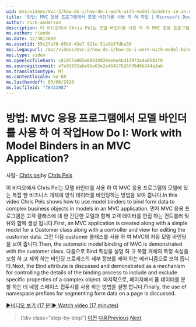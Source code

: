 ```yaml
---
uid: mvc/videos/mvc-2/how-do-i/how-do-i-work-with-model-binders-in-an-mvc-application
title: '방법: MVC 응용 프로그램에서 모델 바인더를 사용 하 여 작업 | Microsoft Docs'
author: rick-anderson
description: 이 비디오에서 Chris Pel는 모델 바인더를 사용 하 여 MVC 응용 프로그램의 모델에 있는 복잡 한 비즈니스 개체에 양식 데이터를 바인딩하는 방법을 보여 줍니다. 첫째, MVC에서
ms.author: riande
ms.date: 12/30/2009
ms.assetid: 55c2fa76-d5b9-43e7-921e-51a9b57dba30
msc.legacyurl: /mvc/videos/mvc-2/how-do-i/how-do-i-work-with-model-binders-in-an-mvc-application
msc.type: video
ms.openlocfilehash: c81057a065e00834928eebe4bd129f3a4a8581f6
ms.sourcegitcommit: e7e91932a6e91a63e2e46417626f39d6b244a3ab
ms.translationtype: MT
ms.contentlocale: ko-KR
ms.lasthandoff: 03/06/2020
ms.locfileid: "78431987"
---
```

# <a name="how-do-i-work-with-model-binders-in-an-mvc-application"></a><span data-ttu-id="b897e-105">방법: MVC 응용 프로그램에서 모델 바인더를 사용 하 여 작업</span><span class="sxs-lookup"><span data-stu-id="b897e-105">How Do I: Work with Model Binders in an MVC Application?</span></span>

<span data-ttu-id="b897e-106">사람- [Chris pel](https://twitter.com/chrispels)</span><span class="sxs-lookup"><span data-stu-id="b897e-106">by [Chris Pels](https://twitter.com/chrispels)</span></span>

<span data-ttu-id="b897e-107">이 비디오에서 Chris Pel는 모델 바인더를 사용 하 여 MVC 응용 프로그램의 모델에 있는 복잡 한 비즈니스 개체에 양식 데이터를 바인딩하는 방법을 보여 줍니다.</span><span class="sxs-lookup"><span data-stu-id="b897e-107">In this video Chris Pels shows how to use model binders to bind form data to complex business objects in models in an MVC application.</span></span> <span data-ttu-id="b897e-108">먼저 MVC 응용 프로그램은 고객 클래스에 대 한 간단한 모델과 함께 고객 데이터를 편집 하는 컨트롤러 및 뷰와 함께 생성 됩니다.</span><span class="sxs-lookup"><span data-stu-id="b897e-108">First, an MVC application is created along with a simple model for a Customer class along with a controller and view for editing the customer data.</span></span> <span data-ttu-id="b897e-109">그런 다음 customer 클래스를 사용 하 여 MVC의 자동 모델 바인딩을 보여 줍니다.</span><span class="sxs-lookup"><span data-stu-id="b897e-109">Then, the automatic model binding of MVC is demonstrated with the customer class.</span></span> <span data-ttu-id="b897e-110">다음으로 Bind 특성을 설명 하 고 복합 개체의 특정 속성을 포함 하 고 제외 하는 바인딩 프로세스의 세부 정보를 제어 하는 메커니즘으로 보여 줍니다.</span><span class="sxs-lookup"><span data-stu-id="b897e-110">Next, the Bind attribute is discussed and demonstrated as a mechanism for controlling the details of the binding process to include and exclude specific properties of a complex object.</span></span> <span data-ttu-id="b897e-111">마지막으로, 페이지에서 폼 데이터를 분할 하는 데 네임 스페이스 접두사를 사용 하는 방법을 설명 합니다.</span><span class="sxs-lookup"><span data-stu-id="b897e-111">Finally, the use of namespace prefixes for segmenting form data on a page is discussed.</span></span>

[<span data-ttu-id="b897e-112">&#9654;비디오 보기 (17 분)</span><span class="sxs-lookup"><span data-stu-id="b897e-112">&#9654; Watch video (17 minutes)</span></span>](https://channel9.msdn.com/Blogs/ASP-NET-Site-Videos/how-do-i-work-with-model-binders-in-an-mvc-application)

> [!div class="step-by-step"]
> <span data-ttu-id="b897e-113">[이전](how-do-i-create-a-custom-html-helper-for-an-mvc-application.md)
> [다음](how-do-i-use-httpverbs-attributes-in-an-mvc-application.md)</span><span class="sxs-lookup"><span data-stu-id="b897e-113">[Previous](how-do-i-create-a-custom-html-helper-for-an-mvc-application.md)
[Next](how-do-i-use-httpverbs-attributes-in-an-mvc-application.md)</span></span>
